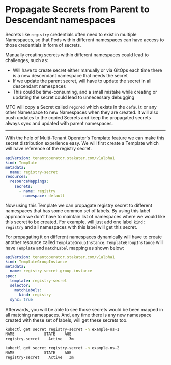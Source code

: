 # Propagate Secrets from Parent to Descendant namespaces


Secrets like `registry` credentials often need to exist in multiple Namespaces, so that Pods within different namespaces can have access to those credentials in form of secrets. 

Manually creating secrets within different namespaces could lead to challenges, such as:
- Will have to create secret either manually or via GitOps each time there is a new descendant namespace that needs the secret
- If we update the parent secret, will have to update the secret in all descendant namespaces
- This could be time-consuming, and a small mistake while creating or updating the secret could lead to unnecessary debugging

MTO will copy a Secret called `regcred` which exists in the `default` or any other Namespace to new Namespaces when they are created.
It will also push updates to the copied Secrets and keep the propagated secrets always sync and updated with parent namespaces.

---

With the help of Multi-Tenant Operator's Template feature we can make this secret distribution experience easy.
We will first create a Template which will have reference of the registry secret.

```yaml
apiVersion: tenantoperator.stakater.com/v1alpha1
kind: Template
metadata:
  name: registry-secret
resources:
  resourceMappings:
    secrets:
      - name: registry
        namespace: default
```

Now using this Template we can propagate registry secret to different namespaces that has some common set of labels.
By using this label approach we don't have to maintain list of namespaces where we would like this secret to be created.
For example, will just add one label `kind: registry` and all namespaces with this label will get this secret.

For propagating it on different namespaces dynamically will have to create another resource called `TemplateGroupInstance`.
`TemplateGroupInstance` will have `Template` and `matchLabel` mapping as shown below:

```yaml
apiVersion: tenantoperator.stakater.com/v1alpha1
kind: TemplateGroupInstance
metadata:
  name: registry-secret-group-instance
spec:
  template: registry-secret
  selector:
    matchLabels:
      kind: registry
  sync: true
```

Afterwards, you will be able to see those secrets would be been mapped in all matching namespaces.
And, any time there is any new namespace created with these set of labels, will get these secrets too.

```bash
kubectl get secret registry-secret -n example-ns-1
NAME             STATE    AGE
registry-secret    Active   3m

kubectl get secret registry-secret -n example-ns-2
NAME             STATE    AGE
registry-secret    Active   3m
```